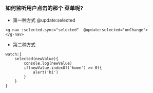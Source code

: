 ### 如何监听用户点击的那个 菜单呢?

- 第一种方式 @update:selected

```
<g-nav :selected.sync="selected"  @update:selected="onChange">
</g-nav>
```

- 第二种方式

```
watch:{
    selected(newValue){
        console.log(newValue)
        if(newValue.indexOf('home') >= 0){
            alert('hi')
        }
    }
}
```